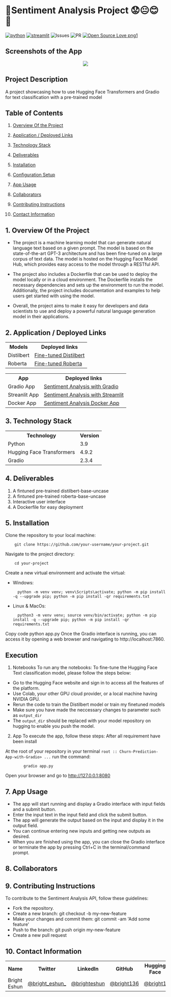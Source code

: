 # 🚀Sentiment Analysis Project 😟😐😊 🚀


[![python](https://img.shields.io/badge/Python-3776AB?style=for-the-badge&logo=python&logoColor=white)](https://img.shields.io/badge/Python-3776AB?style=for-the-badge&logo=python&logoColor=white)
[![streamlit](https://img.shields.io/badge/Streamlit-3776AB?style=for-the-badge&logo=streamlit&logoColor=red)](https://img.shields.io/badge/Streamlit-3776AB?style=for-the-badge&logo=streamlit&logoColor=white)
![Issues](https://img.shields.io/github/issues/eaedk/streamlit-iris-app?style=for-the-badge&logo=appveyor)
![PR](https://img.shields.io/github/issues-pr/eaedk/streamlit-iris-app?style=for-the-badge&logo=appveyor)
[![Open Source Love png1](https://badges.frapsoft.com/os/v1/open-source.png?v=103)](https://github.com/ellerbrock/open-source-badges/)


## Screenshots of the App
<div align='center'> 
    <img src="https://drive.google.com/uc?export=view&id=1Ku4QP_1MxXwci791Hat6o7w9C7BNjC5i"/>

</div>



## Project Description 
A project showcasing how to use Hugging Face Transformers and Gradio for text classification with a pre-trained model


## Table of Contents
1. [Overview Of the Project](#overview)

2. [Application / Deployed Links](#application)

3. [Technology Stack](#technology)

4. [Deliverables](#deliverables)

5. [Installation](#installation)

6. [Configuration Setup](#setup)

7. [App Usage](#usage)

8. [Collaborators](#collaborators)

9. [Contributing Instructions](#instructions)

10. [Contact Information](#ontact)


## 1. Overview Of the Project <a name="overview"></a>
- The project is a machine learning model that can generate natural language text based on a given prompt. The model is based on the state-of-the-art GPT-3 architecture and has been fine-tuned on a large corpus of text data. The model is hosted on the Hugging Face Model Hub, which provides easy access to the model through a RESTful API.

- The project also includes a Dockerfile that can be used to deploy the model locally or in a cloud environment. The Dockerfile installs the necessary dependencies and sets up the environment to run the model. Additionally, the project includes documentation and examples to help users get started with using the model.

- Overall, the project aims to make it easy for developers and data scientists to use and deploy a powerful natural language generation model in their applications.
## 2. Application / Deployed Links <a name="application"></a>
<table>
  <tr>
    <th>Models</th>
    <th>Deployed links</th>
  </tr>
  <tr>
    <td>Distilbert</td>
    <td><a href="https://huggingface.co/bright1/fine-tuned-distilbert-base-uncased">Fine-tuned Distilbert</a></td>
  </tr>
  <tr>
    <td>Roberta</td>
    <td><a href="https://huggingface.co/bright1/fine-tuned-twitter-Roberta-base-sentiment">Fine-tuned Roberta</a></td>
  </tr>
</table>

<table>
  <tr>
    <th>App</th>
    <th>Deployed links</th>
  </tr>
  <tr>
    <td>Gradio App</td>
    <td><a href="https://huggingface.co/spaces/bright1/sentiment-analysis-app-gradio">Sentiment Analysis with Gradio</a></td>
  </tr>
  <tr>
    <td>Streanlit App</td>
    <td><a href="https://huggingface.co/spaces/bright1/sentiment-analysis-app-streamlit">Sentiment Analysis with Streamlit</a></td>
  </tr>
  <tr>
    <td>Docker App</td>
    <td><a href="https://huggingface.co/spaces/bright1/MyFirstDockerApp">Sentiment Analysis Docker App</a></td>
  </tr>
</table>

## 3. Technology Stack <a name="technology"></a>
 
<table>
  <tr>
    <th>Technology</th>
    <th>Version</th>
  </tr>
  <tr>
    <td>Python</td>
    <td>3.9</td>
  </tr>
  <tr>
    <td>Hugging Face Transformers</td>
    <td>4.9.2</td>
  </tr>
  <tr>
    <td>Gradio</td>
    <td>2.3.4</td>
  </tr>
</table>

## 4. Deliverables <a name="deliverables"></a>

1. A fintuned pre-trained distilbert-base-uncase 
2. A fintuned pre-trained roberta-base-uncase 
3. Interactive user interface 
4. A Dockerfile for easy deployment 

## 5. Installation <a name="installation"></a>
Clone the repository to your local machine:


        git clone https://github.com/your-username/your-project.git

Navigate to the project directory:

        cd your-project
Create a new virtual environment and activate the virtual:

- Windows:

        python -m venv venv; venv\Scripts\activate; python -m pip install -q --upgrade pip; python -m pip install -qr requirements.txt  

- Linux & MacOs:

        python3 -m venv venv; source venv/bin/activate; python -m pip install -q --upgrade pip; python -m pip install -qr requirements.txt



Copy code
python app.py
Once the Gradio interface is running, you can access it by opening a web browser and navigating to http://localhost:7860.

## Execution
1. Notebooks
To run any the notebooks:
To fine-tune the Hugging Face Text classification model, please follow the steps below:

- Go to the Hugging Face website and sign in to access all the features of the platform.
- Use Colab, your other GPU cloud provider, or a local machine having NVIDIA GPU.
- Rerun the code to train the Distilbert model or train my finetuned models
- Make sure you have made the neccessary changes to parameter such as `output_dir`
- The `output_dir` should be replaced with your model repository on hugging to enable you push the model.

2. App
To execute the app, follow these steps:
After all requirement have been install

At the root of your repository in your terminal
`root :: Churn-Prediction-App-with-Gradio> ...`
run the command:


            gradio app.py

Open your browser and go to http://127.0.0.1:8080



## 7. App Usage <a name="usage"></a>
- The app will start running and display a Gradio interface with input fields and a submit button.
- Enter the input text in the input field and click the submit button.
- The app will generate the output based on the input and display it in the output field.
- You can continue entering new inputs and getting new outputs as desired.
- When you are finished using the app, you can close the Gradio interface or terminate the app by pressing Ctrl+C in the terminal/command prompt.

## 8. Collaborators <a name="collaborators"></a>


## 9. Contributing Instructions <a name="instructions"></a>
To contribute to the Sentiment Analysis API, follow these guidelines:

- Fork the repository.
- Create a new branch: git checkout -b my-new-feature
- Make your changes and commit them: git commit -am 'Add some feature'
- Push to the branch: git push origin my-new-feature
- Create a new pull request

## 10. Contact Information <a name="contact"></a>

<table>
  <tr>
    <th>Name</th>
    <th>Twitter</th>
    <th>LinkedIn</th>
    <th>GitHub</th>
    <th>Hugging Face</th>
  </tr>
  <tr>
    <td>Bright Eshun</td>
    <td><a href="https://twitter.com/bright_eshun_">@bright_eshun_</a></td>
    <td><a href="https://www.linkedin.com/in/bright-eshun-9a8a51100/">@brighteshun</a></td>
    <td><a href="https://github.com/Bright136">@bright136</a></td>
    <td><a href="https://huggingface.co/bright1">@bright1</a></td>
  </tr>
</table>
